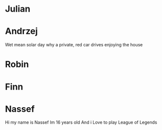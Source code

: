 # Julian



# Andrzej
Wet mean solar day
why a private, red car drives
enjoying the house
# Robin



# Finn



# Nassef
Hi my name is Nassef
Im 16 years old
And i Love to play League of Legends